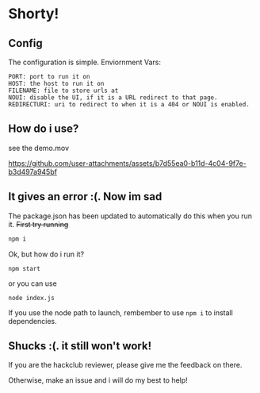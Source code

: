 # Shorty!

## Config

The configuration is simple. Enviornment Vars:
```
PORT: port to run it on
HOST: the host to run it on
FILENAME: file to store urls at
NOUI: disable the UI, if it is a URL redirect to that page.
REDIRECTURI: uri to redirect to when it is a 404 or NOUI is enabled.
```

## How do i use?

see the demo.mov

https://github.com/user-attachments/assets/b7d55ea0-b11d-4c04-9f7e-b3d497a945bf

## It gives an error :(. Now im sad

The package.json has been updated to automatically do this when you run it.
~~First try running~~
```sh
npm i
```

Ok, but how do i run it?
```
npm start
```
or you can use
```
node index.js
```
If you use the node path to launch, rembember to use `npm i` to install dependencies.

## Shucks :(. it still won't work!

If you are the hackclub reviewer, please give me the feedback on there.

Otherwise, make an issue and i will do my best to help!